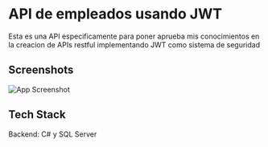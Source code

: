 # API de empleados usando JWT

Esta es una API especificamente para poner aprueba mis conocimientos en la creacion de APIs restful implementando JWT como sistema de seguridad

## Screenshots


![App Screenshot](APIEmpleadoConJWT/Img/api.PNG)



## Tech Stack

Backend: C# y SQL Server

